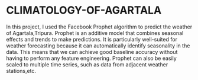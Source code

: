 # CLIMATOLOGY-OF-AGARTALA
In this project, I used the Facebook Prophet algorithm to predict the weather of Agartala,Tripura. Prophet is an additive model that combines seasonal effects and trends to make predictions. It is particularly well-suited for weather forecasting because it can automatically identify seasonality in the data. This means that we can achieve good baseline accuracy without having to perform any feature engineering. Prophet can also be easily scaled to multiple time series, such as data from adjacent weather stations,etc.
